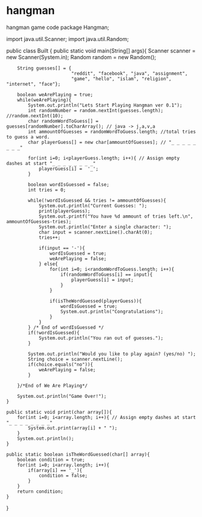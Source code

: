 # hangman
hangman game code
package Hangman;

import java.util.Scanner;
import java.util.Random;

public class Built {
    public static void main(String[] args){
        Scanner scanner = new Scanner(System.in);
        Random random = new Random();
        
        String guesses[] = {
                            "reddit", "facebook", "java", "assignment",
                            "game", "hello", "islam", "religion", "internet", "face"};
        
        boolean weArePlaying = true;
        while(weArePlaying){
            System.out.println("Lets Start Playing Hangman ver 0.1");
            int randomNumber = random.nextInt(guesses.length); //random.nextInt(10);
            char randomWordToGuess[] = guesses[randomNumber].toCharArray(); // java -> j,a,v,a
            int ammountOfGuesses = randomWordToGuess.length; //total tries to guess a word.
            char playerGuess[] = new char[ammountOfGuesses]; // "_ _ _ _ _ _ _ _"
            
            for(int i=0; i<playerGuess.length; i++){ // Assign empty dashes at start "_ _ _ _ _ _ _ _"
                playerGuess[i] =  '_';
            } 
            
            boolean wordIsGuessed = false;
            int tries = 0;
            
            while(!wordIsGuessed && tries != ammountOfGuesses){
                System.out.println("Current Guesses: ");
                print(playerGuess);
                System.out.printf("You have %d ammount of tries left.\n", ammountOfGuesses-tries);
                System.out.println("Enter a single character: ");
                char input = scanner.nextLine().charAt(0);
                tries++;
                
                if(input == '-'){
                    wordIsGuessed = true;
                    weArePlaying = false;
                } else{
                    for(int i=0; i<randomWordToGuess.length; i++){
                        if(randomWordToGuess[i] == input){
                            playerGuess[i] = input;
                        } 
                    } 
                    
                    if(isTheWordGuessed(playerGuess)){
                        wordIsGuessed = true;
                        System.out.println("Congratulations");
                    }
                }
            } /* End of wordIsGuessed */
            if(!wordIsGuessed){
                System.out.println("You ran out of guesses.");
            }
            
            System.out.println("Would you like to play again? (yes/no) ");
            String choice = scanner.nextLine();
            if(choice.equals("no")){
                weArePlaying = false;
            }
            
        }/*End of We Are Playing*/
        
        System.out.println("Game Over!");
    }
    
    public static void print(char array[]){
        for(int i=0; i<array.length; i++){ // Assign empty dashes at start "_ _ _ _ _ _ _ _"
            System.out.print(array[i] + " ");
        } 
        System.out.println();
    }
    
    public static boolean isTheWordGuessed(char[] array){
        boolean condition = true;
        for(int i=0; i<array.length; i++){
            if(array[i] == '_'){
                condition = false;
            }
        }
        return condition;
    }
}
